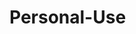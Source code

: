 # Personal-Use

<html lang="en">

<head>
    <style>
        .from,.to{
            width: 100px !important;
        }
        
        .span{
            width: 154px;
    display: inline-block;
        }
    </style>
</head>

    <body>
        
        <div>


            <div>
                <span class="span">Course Fee</span>
                <select class="from" id="sel1">
                </select>
                <input type="text" class="searchBox" id="oamount">
            </div>
            <div>
                <span class="span">Transportation Fee</span>
                <select class="from" id="sel1">
                </select>
                <input type="text" class="searchBox" id="oamount">
            </div>
            <div>
                <span class="span">Accomodation Fee</span>
                <select class="from" id="sel1">
                </select>
                <input type="text" class="searchBox" id="oamount">
            </div>
            <div>
                <span class="span">Air Ticket Fee</span>
                <select class="from" id="sel1">
                </select>
                <input type="text" class="searchBox" id="oamount">
            </div>
            <div>
                <span class="span">Total Cost Calculation</span>
                <select class="to" id="sel2">
                </select>
                 <span class="finalValue"></span>
            </div>
        </div>
    
    
    
    
        <script>
            fetch("https://api.exchangerate-api.com/v4/latest/INR").then((data) => data.json()).then((data) => {
                let currency = Object.keys(data.rates);
                currency.forEach((data) => {
                    $(".from,.to").append(`<option value=${data}>${data}</option>`);
                })
            });
    
    
            $(".to,.from,input").on("change click", function () {
                getResults();
            });
    
            function getResults() {
                fetch(`https://api.exchangerate-api.com/v4/latest/USD`)
                    .then(currency => {
                        return currency.json();
                    }).then(displayResults);
            }
    
            function displayResults(currency) {
                let arryofValue = document.querySelectorAll(".from");
                let total = 0;
                arryofValue.forEach((element) => {
                    let fromRate = currency.rates[element.value];
                    let toRate = currency.rates[$(".to").val()];
                    total += toRate / fromRate * $(element).next('input').val()
    
                })
    
                $('.finalValue').text(total.toFixed(2));
    
            }
    
    
        </script>
    </body>
</html>
